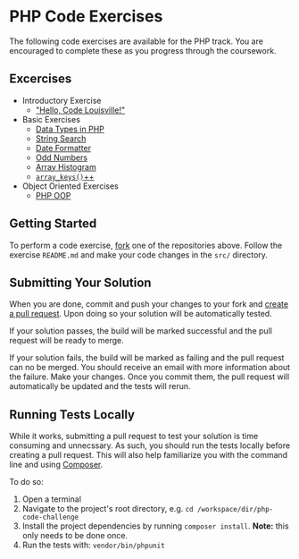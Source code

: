# PHP Code Exercises

The following code exercises are available for the PHP track. You are encouraged to complete these as you progress through the coursework.

## Excercises
- Introductory Exercise
    - ["Hello, Code Louisville!"](https://github.com/CodeLouisville/php-exercise-hello-code-louisville)
- Basic Exercises
    - [Data Types in PHP](https://github.com/CodeLouisville/php-exercise-data-types)
    - [String Search](https://github.com/CodeLouisville/php-exercise-string-search)
    - [Date Formatter](https://github.com/CodeLouisville/php-exercise-date-formatter)
    - [Odd Numbers](https://github.com/CodeLouisville/php-exercise-odd-numbers)
    - [Array Histogram](https://github.com/CodeLouisville/php-exercise-array-histogram)
    - [`array_keys()`++](https://github.com/CodeLouisville/php-exercise-array-search-keys)
- Object Oriented Exercises
    - [PHP OOP](https://github.com/CodeLouisville/php-exercise-oop)

## Getting Started
To perform a code exercise, [fork](https://help.github.com/articles/fork-a-repo/) one of the repositories above. Follow the exercise `README.md` and make your code changes in the `src/` directory.

## Submitting Your Solution
When you are done, commit and push your changes to your fork and [create a pull request](https://help.github.com/articles/creating-a-pull-request/). Upon doing so your solution will be automatically tested.

If your solution passes, the build will be marked successful and the pull request will be ready to merge.

If your solution fails, the build will be marked as failing and the pull request can no be merged. You should receive an email with more information about the failure. Make your changes. Once you commit them, the pull request will automatically be updated and the tests will rerun.

## Running Tests Locally
While it works, submitting a pull request to test your solution is time consuming and unnecssary. As such, you should run the tests locally before creating a pull request. This will also help familiarize you with the command line and using [Composer](https://getcomposer.org/doc/00-intro.md).

To do so:

1. Open a terminal
2. Navigate to the project's root directory, e.g. `cd /workspace/dir/php-code-challenge`
3. Install the project dependencies by running `composer install`. **Note:** this only needs to be done once. 
4. Run the tests with: `vendor/bin/phpunit`
